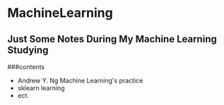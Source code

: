 MachineLearning
=================
Just Some Notes During My Machine Learning Studying
-----------------

###contents
- Andrew Y. Ng Machine Learning's practice
- sklearn learning
- ect.
